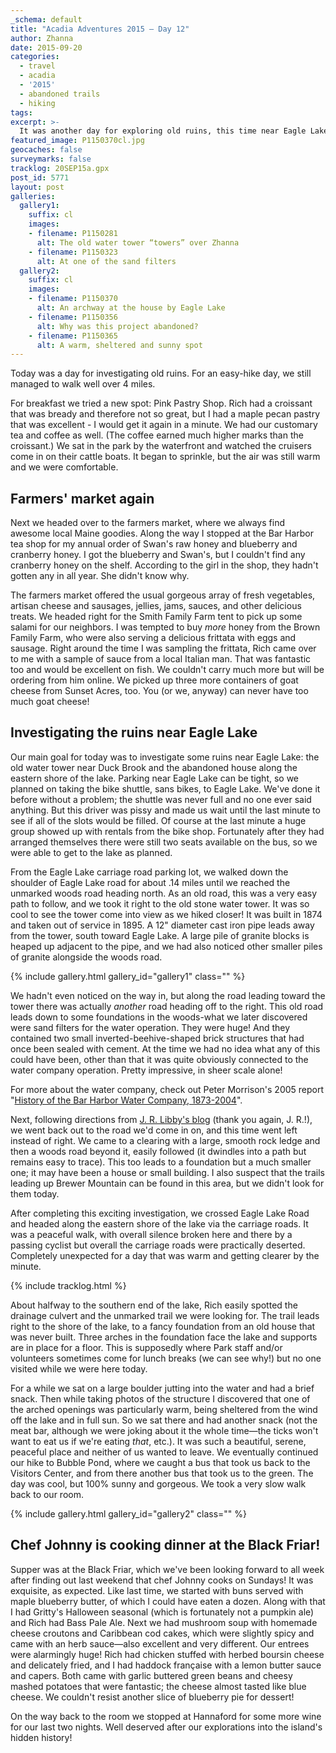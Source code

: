 ```yaml
---
_schema: default
title: "Acadia Adventures 2015 – Day 12"
author: Zhanna
date: 2015-09-20
categories:
  - travel
  - acadia
  - '2015'
  - abandoned trails
  - hiking
tags:
excerpt: >-
  It was another day for exploring old ruins, this time near Eagle Lake.
featured_image: P1150370cl.jpg
geocaches: false
surveymarks: false
tracklog: 20SEP15a.gpx
post_id: 5771
layout: post
galleries:
  gallery1:
    suffix: cl
    images:
    - filename: P1150281
      alt: The old water tower “towers” over Zhanna
    - filename: P1150323
      alt: At one of the sand filters 
  gallery2:
    suffix: cl
    images:
    - filename: P1150370
      alt: An archway at the house by Eagle Lake
    - filename: P1150356
      alt: Why was this project abandoned?     
    - filename: P1150365
      alt: A warm, sheltered and sunny spot                   
---
```


Today was a day for investigating old ruins. For an easy-hike day, we still managed to walk well over 4 miles. 

For breakfast we tried a new spot: Pink Pastry Shop. Rich had a croissant that was bready and therefore not so great, but I had a maple pecan pastry that was excellent - I would get it again in a minute. We had our customary tea and coffee as well. (The coffee earned much higher marks than the croissant.) We sat in the park by the waterfront and watched the cruisers come in on their cattle boats. It began to sprinkle, but the air was still warm and we were comfortable. 

## Farmers' market again

Next we headed over to the farmers market, where we always find awesome local Maine goodies. Along the way I stopped at the Bar Harbor tea shop for my annual order of Swan's raw honey and blueberry and cranberry honey. I got the blueberry and Swan's, but I couldn't find any cranberry honey on the shelf. According to the girl in the shop, they hadn't gotten any in all year. She didn't know why.

The farmers market offered the usual gorgeous array of fresh vegetables, artisan cheese and sausages, jellies, jams, sauces, and other delicious treats. We headed right for the Smith Family Farm tent to pick up some salami for our neighbors. I was tempted to buy _more_ honey from the Brown Family Farm, who were also serving a delicious frittata with eggs and sausage. Right around the time I was sampling the frittata, Rich came over to me with a sample of sauce from a local Italian man. That was fantastic too and would be excellent on fish. We couldn't carry much more but will be ordering from him online. We picked up three more containers of goat cheese from Sunset Acres, too. You (or we, anyway) can never have too much goat cheese!

## Investigating the ruins near Eagle Lake

Our main goal for today was to investigate some ruins near Eagle Lake: the old water tower near Duck Brook and the abandoned house along the eastern shore of the lake. Parking near Eagle Lake can be tight, so we planned on taking the bike shuttle, sans bikes, to Eagle Lake. We've done it before without a problem; the shuttle was never full and no one ever said anything. But this driver was pissy and made us wait until the last minute to see if all of the slots would be filled. Of course at the last minute a huge group showed up with rentals from the bike shop. Fortunately after they had arranged themselves there were still two seats available on the bus, so we were able to get to the lake as planned.

From the Eagle Lake carriage road parking lot, we walked down the shoulder of Eagle Lake road for about .14 miles until we reached the unmarked woods road heading north. As an old road, this was a very easy path to follow, and we took it right to the old stone water tower. It was so cool to see the tower come into view as we hiked closer! It was built in 1874 and taken out of service in 1895. A 12" diameter cast iron pipe leads away from the tower, south toward Eagle Lake. A large pile of granite blocks is heaped up adjacent to the pipe, and we had also noticed other smaller piles of granite alongside the woods road. 

{% include gallery.html gallery_id="gallery1" class="" %}

We hadn't even noticed on the way in, but along the road leading toward the tower there was actually _another_ road heading off to the right. This old road leads down to some foundations in the woods-what we later discovered were sand filters for the water operation. They were huge! And they contained two small inverted-beehive-shaped brick structures that had once been sealed with cement. At the time we had no idea what any of this could have been, other than that it was quite obviously connected to the water company operation. Pretty impressive, in sheer scale alone! 

For more about the water company, check out Peter Morrison's 2005 report "[History of the Bar Harbor Water Company, 1873-2004](https://www.barharbormaine.gov/DocumentCenter/View/133/A-History-of-Bar-Harbor)". 

Next, following directions from [J. R. Libby's blog](http://abandonedtrailsofacadianationalpark.blogspot.com/) (thank you again, J. R.!), we went back out to the road we'd come in on, and this time went left instead of right. We came to a clearing with a large, smooth rock ledge and then a woods road beyond it, easily followed (it dwindles into a path but remains easy to trace). This too leads to a foundation but a much smaller one; it may have been a house or small building. I also suspect that the trails leading up Brewer Mountain can be found in this area, but we didn't look for them today.

After completing this exciting investigation, we crossed Eagle Lake Road and headed along the eastern shore of the lake via the carriage roads. It was a peaceful walk, with overall silence broken here and there by a passing cyclist but overall the carriage roads were practically deserted. Completely unexpected for a day that was warm and getting clearer by the minute. 

{% include tracklog.html %}

About halfway to the southern end of the lake, Rich easily spotted the drainage culvert and the unmarked trail we were looking for. The trail leads right to the shore of the lake, to a fancy foundation from an old house that was never built. Three arches in the foundation face the lake and supports are in place for a floor. This is supposedly where Park staff and/or volunteers sometimes come for lunch breaks (we can see why!) but no one visited while we were here today. 

For a while we sat on a large boulder jutting into the water and had a brief snack. Then while taking photos of the structure I discovered that one of the arched openings was particularly warm, being sheltered from the wind off the lake and in full sun. So we sat there and had another snack (not the meat bar, although we were joking about it the whole time—the ticks won't want to eat us if we're eating _that_, etc.). It was such a beautiful, serene, peaceful place and neither of us wanted to leave. We eventually continued our hike to Bubble Pond, where we caught a bus that took us back to the Visitors Center, and from there another bus that took us to the green. The day was cool, but 100% sunny and gorgeous. We took a very slow walk back to our room.

{% include gallery.html gallery_id="gallery2" class="" %}

## Chef Johnny is cooking dinner at the Black Friar!

Supper was at the Black Friar, which we've been looking forward to all week after finding out last weekend that chef Johnny cooks on Sundays! It was exquisite, as expected. Like last time, we started with buns served with maple blueberry butter, of which I could have eaten a dozen. Along with that I had Gritty's Halloween seasonal (which is fortunately not a pumpkin ale) and Rich had Bass Pale Ale. Next we had mushroom soup with homemade cheese croutons and Caribbean cod cakes, which were slightly spicy and came with an herb sauce—also excellent and very different. Our entrees were alarmingly huge! Rich had chicken stuffed with herbed boursin cheese and delicately fried, and I had haddock française with a lemon butter sauce and capers. Both came with garlic buttered green beans and cheesy mashed potatoes that were fantastic; the cheese almost tasted like blue cheese. We couldn't resist another slice of blueberry pie for dessert!  

On the way back to the room we stopped at Hannaford for some more wine for our last two nights. Well deserved after our explorations into the island's hidden history!
